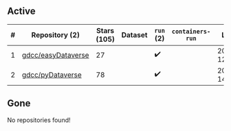 ## Active
| # | Repository (2) | Stars (105) | Dataset | `run` (2) | `containers-run` | Last Modified |
| --- | --- | --- | --- | --- | --- | --- |
| 1 | [gdcc/easyDataverse](https://github.com/gdcc/easyDataverse) | 27 |  | :heavy_check_mark: |  | 2025-09-02 12:55:26+00:00 |
| 2 | [gdcc/pyDataverse](https://github.com/gdcc/pyDataverse) | 78 |  | :heavy_check_mark: |  | 2025-09-19 14:16:17+00:00 |

## Gone
No repositories found!
